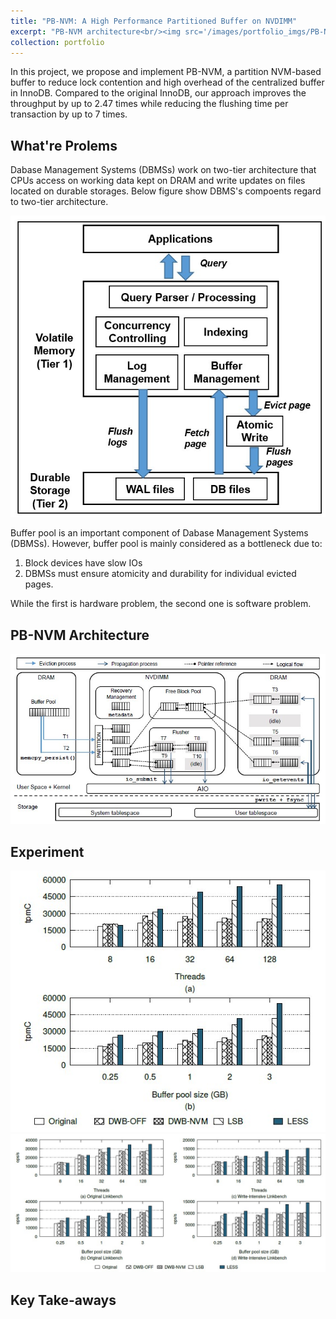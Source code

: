 ```yaml
---
title: "PB-NVM: A High Performance Partitioned Buffer on NVDIMM"
excerpt: "PB-NVM architecture<br/><img src='/images/portfolio_imgs/PB-NVM/PB-arch.jpg'>"
collection: portfolio
---
```


In this project, we propose and implement PB-NVM, a partition NVM-based buffer to reduce lock contention and high overhead of the centralized buffer in InnoDB. Compared to the original InnoDB, our approach improves the throughput by up to 2.47 times while reducing the flushing time per transaction by up to 7 times.

## What're Prolems
Dabase Management Systems (DBMSs) work on two-tier architecture that CPUs access on working data kept on DRAM and write updates on files located on durable storages. Below figure show DBMS's compoents regard to two-tier architecture.
<div>
<img src='/images/portfolio_imgs/PB-NVM/PB-2tier.jpg'>
</div>

Buffer pool is an important component of Dabase Management Systems (DBMSs). However, buffer pool is mainly considered as a bottleneck due to:
1. Block devices have slow IOs
2. DBMSs must ensure atomicity and durability for individual evicted pages.

While the first is hardware problem, the second one is software problem. 

## PB-NVM Architecture

<div>
<img src='/images/portfolio_imgs/PB-NVM/PB-arch.jpg'>
</div>

## Experiment

<div>
<img src='/images/portfolio_imgs/PB-NVM/PB-TPCC-throughput.jpg'>
</div>

<div>
<img src='/images/portfolio_imgs/PB-NVM/PB-Linkbench-throughput.jpg'>
</div>

## Key Take-aways
